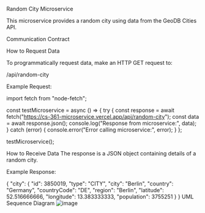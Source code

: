 Random City Microservice

This microservice provides a random city using data from the GeoDB Cities API.

Communication Contract

How to Request Data

To programmatically request data, make an HTTP GET request to:

/api/random-city

Example Request:

import fetch from "node-fetch";

const testMicroservice = async () => {
  try {
    const response = await fetch("https://cs-361-microservice.vercel.app/api/random-city");
    const data = await response.json();
    console.log("Response from microservice:", data);
  } catch (error) {
    console.error("Error calling microservice:", error);
  }
};

testMicroservice();

How to Receive Data
The response is a JSON object containing details of a random city.

Example Response:

{
  "city": {
    "id": 3850019,
    "type": "CITY",
    "city": "Berlin",
    "country": "Germany",
    "countryCode": "DE",
    "region": "Berlin",
    "latitude": 52.516666666,
    "longitude": 13.383333333,
    "population": 3755251
  }
}
UML Sequence Diagram
![image](https://github.com/user-attachments/assets/d03ad803-cf1d-4dd1-a2e2-969c5d5ffcd3)
